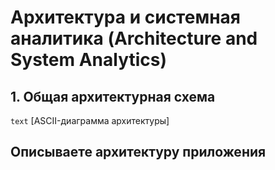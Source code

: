 # Архитектура и системная аналитика (Architecture and System Analytics)

## 1. Общая архитектурная схема
```text```
[ASCII-диаграмма архитектуры]

## Описываете архитектуру приложения
